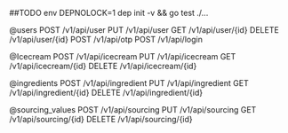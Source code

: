 
##TODO
env DEPNOLOCK=1 dep init -v && go test ./...

@users
    POST     /v1/api/user
    PUT      /v1/api/user
    GET      /v1/api/user/{id}
    DELETE   /v1/api/user/{id}
    POST     /v1/api/otp
    POST     /v1/api/login



@Icecream
    POST     /v1/api/icecream
    PUT      /v1/api/icecream
    GET      /v1/api/icecream/{id}
    DELETE   /v1/api/icecream/{id}

@ingredients
    POST     /v1/api/ingredient
    PUT      /v1/api/ingredient
    GET      /v1/api/ingredient/{id}
    DELETE   /v1/api/ingredient/{id}


@sourcing_values
    POST     /v1/api/sourcing
    PUT      /v1/api/sourcing
    GET      /v1/api/sourcing/{id}
    DELETE   /v1/api/sourcing/{id}

